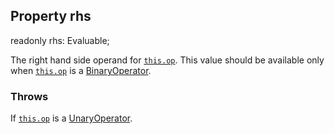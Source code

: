 ## Property rhs

<declaration>

<flag class="readonly">readonly</flag> rhs: Evaluable;

</declaration>

The right hand side operand for [`this.op`](reference/v/0.2.1/core/definitions/Expression/op).
This value should be available only when [`this.op`](reference/v/0.2.1/core/definitions/Expression/op)
is a [BinaryOperator](reference/v/0.2.1/core/operators/BinaryOperator).

### Throws
 If [`this.op`](reference/v/0.2.1/core/definitions/Expression/op) is a
 [UnaryOperator](reference/v/0.2.1/core/operators/UnaryOperator).